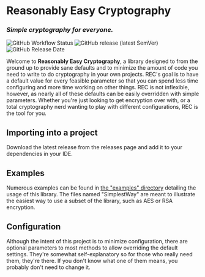 # Reasonably Easy Cryptography

### *Simple cryptography for everyone.*

![GitHub Workflow Status](https://img.shields.io/github/workflow/status/KiARC/ReasonablyEasyCryptography/CI?style=for-the-badge)
![GitHub release (latest SemVer)](https://img.shields.io/github/v/release/KiARC/ReasonablyEasyCryptography?style=for-the-badge)
![GitHub Release Date](https://img.shields.io/github/release-date/KiARC/ReasonablyEasyCryptography?style=for-the-badge)

Welcome to **Reasonably Easy Cryptography**, a library designed to from the ground up to provide sane defaults and to
minimize the amount of code you need to write to do cryptography in your own projects. REC's goal is to have a default
value for every feasible parameter so that you can spend less time configuring and more time working on other things.
REC is not inflexible, however, as nearly all of these defaults can be easily overridden with simple parameters. Whether
you're just looking to get encryption over with, or a total cryptography nerd wanting to play with different
configurations, REC is the tool for you.

## Importing into a project

Download the latest release from the releases page and add it to your dependencies in your IDE.

## Examples

Numerous examples can be found in [the "examples" directory](examples/) detailing the usage of this library. The files
named "SimplestWay" are meant to illustrate the easiest way to use a subset of the library, such as AES or RSA
encryption.

## Configuration

Although the intent of this project is to minimize configuration, there are optional parameters to most methods to allow
overriding the default settings. They're somewhat self-explanatory so for those who really need them, they're there. If
you don't know what one of them means, you probably don't need to change it.